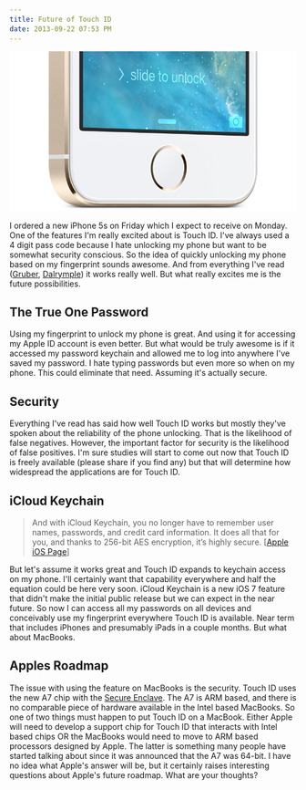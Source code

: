 ```yaml
---
title: Future of Touch ID
date: 2013-09-22 07:53 PM
---
```


![Touch ID](/images/touchid.png)

I ordered a new iPhone 5s on Friday which I expect to receive on Monday. One of the features I'm really excited about is Touch ID. I've always used a 4 digit pass code because I hate unlocking my phone but want to be somewhat security conscious. So the idea of quickly unlocking my phone based on my fingerprint sounds awesome. And from everything I've read ([Gruber](http://daringfireball.net/2013/09/the_iphone_5s_and_5c), [Dalrymple](http://www.loopinsight.com/2013/09/17/review-iphone-5c-and-iphone-5s/)) it works really well. But what really excites me is the future possibilities.

## The True One Password

Using my fingerprint to unlock my phone is great. And using it for accessing my Apple ID account is even better. But what would be truly awesome is if it accessed my password keychain and allowed me to log into anywhere I've saved my password. I hate typing passwords but even more so when on my phone. This could eliminate that need. Assuming it's actually secure.

## Security

Everything I've read has said how well Touch ID works but mostly they've spoken about the reliability of the phone unlocking.  That is the likelihood of false negatives. However, the important factor for security is the likelihood of false positives. I'm sure studies will start to come out now that Touch ID is freely available (please share if you find any) but that will determine how widespread the applications are for Touch ID.

## iCloud Keychain

> And with iCloud Keychain, you no longer have to remember user names, passwords, and credit card information. It does all that for you, and thanks to 256-bit AES encryption, it’s highly secure. [[Apple iOS Page](http://www.apple.com/ios/what-is/)]

But let's assume it works great and Touch ID expands to keychain access on my phone. I'll certainly want that capability everywhere and half the equation could be here very soon. iCloud Keychain is a new iOS 7 feature that didn't make the initial public release but we can expect in the near future. So now I can access all my passwords on all devices and conceivably use my fingerprint everywhere Touch ID is available. Near term that includes iPhones and presumably iPads in a couple months. But what about MacBooks.

## Apples Roadmap

The issue with using the feature on MacBooks is the security. Touch ID uses the new A7 chip with the [Secure Enclave](http://www.quora.com/Apple-Secure-Enclave/What-is-Apple’s-new-Secure-Enclave-and-why-is-it-important). The A7 is ARM based, and there is no comparable piece of hardware available in the Intel based MacBooks. So one of two things must happen to put Touch ID on a MacBook. Either Apple will need to develop a support chip for Touch ID that interacts with Intel based chips OR the MacBooks would need to move to ARM based processors designed by Apple. The latter is something many people have started talking about since it was announced that the A7 was 64-bit. I have no idea what Apple's answer will be, but it certainly raises interesting questions about Apple's future roadmap. What are your thoughts?
